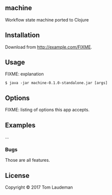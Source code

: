 ## machine

Workflow state machine ported to Clojure

## Installation

Download from http://example.com/FIXME.

## Usage

FIXME: explanation

    $ java -jar machine-0.1.0-standalone.jar [args]

## Options

FIXME: listing of options this app accepts.

## Examples

...

### Bugs

Those are all features.


## License

Copyright © 2017 Tom Laudeman


